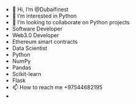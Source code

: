 - 👋 Hi, I’m @Dubaifinest
- 👀 I’m interested in Python
- 💞️ I’m looking to collaborate on Python projects
- Software Developer
- Web3.0 Developer
- Ethereum smart contracts
- Data Scientist 
- Python
- NumPy
- Pandas
- Scikit-learn
- Flask
- 📫 How to reach me +97544682195
- 

<!---
Dubaifinest/Dubaifinest is a ✨ special ✨ repository because its `README.md` (this file) appears on your GitHub profile.
You can click the Preview link to take a look at your changes.
--->

